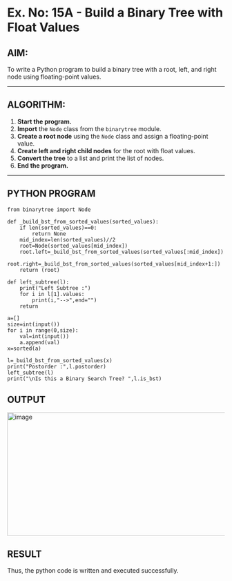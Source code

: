 # Ex. No: 15A - Build a Binary Tree with Float Values

## AIM:
To write a Python program to build a binary tree with a root, left, and right node using floating-point values.

---

## ALGORITHM:

1. **Start the program.**
2. **Import** the `Node` class from the `binarytree` module.
3. **Create a root node** using the `Node` class and assign a floating-point value.
4. **Create left and right child nodes** for the root with float values.
5. **Convert the tree** to a list and print the list of nodes.
6. **End the program.**

---

## PYTHON PROGRAM

```
from binarytree import Node

def _build_bst_from_sorted_values(sorted_values):
    if len(sorted_values)==0:
        return None
    mid_index=len(sorted_values)//2
    root=Node(sorted_values[mid_index])
    root.left=_build_bst_from_sorted_values(sorted_values[:mid_index])
    root.right=_build_bst_from_sorted_values(sorted_values[mid_index+1:])
    return (root)

def left_subtree(l):
    print("Left Subtree :")
    for i in l[1].values:
        print(i,"-->",end="")
    return

a=[]
size=int(input())
for i in range(0,size):
    val=int(input())
    a.append(val)
x=sorted(a)

l=_build_bst_from_sorted_values(x)
print("Postorder :",l.postorder)
left_subtree(l)
print("\nIs this a Binary Search Tree? ",l.is_bst)
```

## OUTPUT

<img width="916" height="286" alt="image" src="https://github.com/user-attachments/assets/778869dd-6174-4d0c-9950-59af6eaebcf7" />

## RESULT

Thus, the python code is written and executed successfully.
